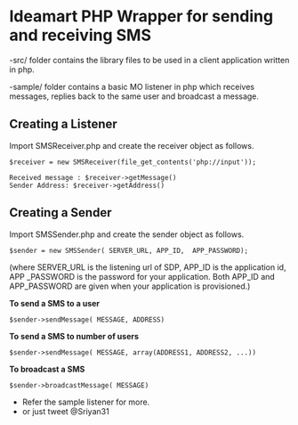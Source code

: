 Ideamart PHP Wrapper for sending and receiving SMS
=====================================================

-src/ folder contains the library files to be used in a client application written in php.

-sample/ folder contains a basic MO listener in php which receives messages, replies back to the same user and broadcast a message.

Creating a Listener
-------------------

Import SMSReceiver.php and create the receiver object as follows.

	$receiver = new SMSReceiver(file_get_contents('php://input'));
	
	Received message : $receiver->getMessage()
	Sender Address: $receiver->getAddress()

Creating a Sender
-----------------

Import SMSSender.php and create the sender object as follows.

	$sender = new SMSSender( SERVER_URL, APP_ID,  APP_PASSWORD);

(where SERVER_URL is the listening url of SDP, APP_ID is the application id, APP _PASSWORD is the password for your application. Both APP_ID and APP_PASSWORD are given when your application is provisioned.)

**To send a SMS to a user**

	$sender->sendMessage( MESSAGE, ADDRESS)

**To send a SMS to number of users**

	$sender->sendMessage( MESSAGE, array(ADDRESS1, ADDRESS2, ...))

**To broadcast a SMS**

	$sender->broadcastMessage( MESSAGE)

- Refer the sample listener for more.
- or just tweet @Sriyan31
